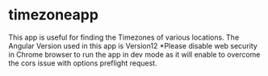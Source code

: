 # timezoneapp 
This app is useful for finding the Timezones of various locations.
The Angular Version used in this app is Version12
*Please disable web security in Chrome browser to run the app in dev mode as it will enable to overcome the cors issue with options preflight request.
